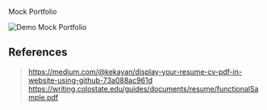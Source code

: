Mock Portfolio

![Demo Mock Portfolio](../images/mock-folio-demo.gif)


## References
> https://medium.com/@kekayan/display-your-resume-cv-pdf-in-website-using-github-73a088ac961d
> https://writing.colostate.edu/guides/documents/resume/functionalSample.pdf